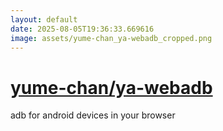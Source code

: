```yaml
---
layout: default
date: 2025-08-05T19:36:33.669616
image: assets/yume-chan_ya-webadb_cropped.png
---
```


# [yume-chan/ya-webadb](https://github.com/yume-chan/ya-webadb)

adb for android devices in your browser
